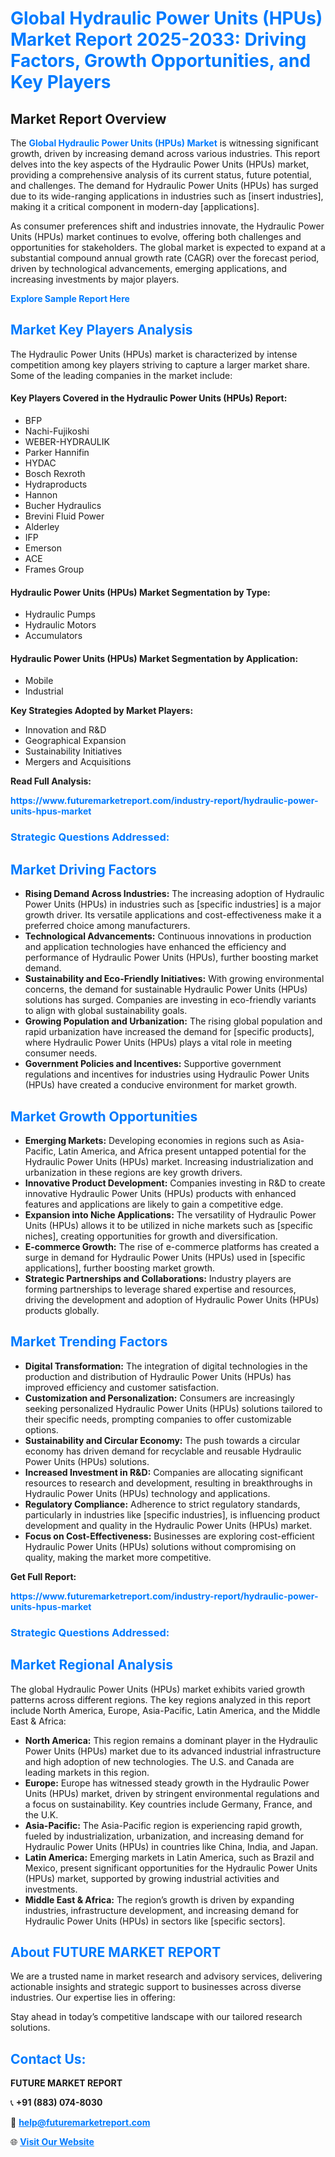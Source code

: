 <h1 style="color: #007BFF;">Global Hydraulic Power Units (HPUs) Market Report 2025-2033: Driving Factors, Growth Opportunities, and Key Players</h1>

<section id="overview">
<h2>Market Report Overview</h2>
<p>The <a href="https://www.futuremarketreport.com/industry-report/hydraulic-power-units-hpus-market" style="color: #007BFF; text-decoration: none;"><strong>Global Hydraulic Power Units (HPUs) Market</strong></a> is witnessing significant growth, driven by increasing demand across various industries. This report delves into the key aspects of the Hydraulic Power Units (HPUs) market, providing a comprehensive analysis of its current status, future potential, and challenges. The demand for Hydraulic Power Units (HPUs) has surged due to its wide-ranging applications in industries such as [insert industries], making it a critical component in modern-day [applications].</p>
<p>As consumer preferences shift and industries innovate, the Hydraulic Power Units (HPUs) market continues to evolve, offering both challenges and opportunities for stakeholders. The global market is expected to expand at a substantial compound annual growth rate (CAGR) over the forecast period, driven by technological advancements, emerging applications, and increasing investments by major players.</p>
</section>

<section id="overview">
<p><a href="https://www.futuremarketreport.com/request-sample/reportId=92194" style="color: #007BFF; text-decoration: none;"><strong>Explore Sample Report Here</strong></a></p>
</section>

<section id="key-players">
<h2 style="color: #007BFF;">Market Key Players Analysis</h2>
<p>The Hydraulic Power Units (HPUs) market is characterized by intense competition among key players striving to capture a larger market share. Some of the leading companies in the market include:</p>
<h4>Key Players Covered in the Hydraulic Power Units (HPUs) Report:</h4>
<ul><li>BFP</li><li>Nachi-Fujikoshi</li><li>WEBER-HYDRAULIK</li><li>Parker Hannifin</li><li>HYDAC</li><li>Bosch Rexroth</li><li>Hydraproducts</li><li>Hannon</li><li>Bucher Hydraulics</li><li>Brevini Fluid Power</li><li>Alderley</li><li>IFP</li><li>Emerson</li><li>ACE</li><li>Frames Group</li></ul>
<h4>Hydraulic Power Units (HPUs) Market Segmentation by Type:</h4>
<ul><li>Hydraulic Pumps</li><li>Hydraulic Motors</li><li>Accumulators</li></ul>

<h4>Hydraulic Power Units (HPUs) Market Segmentation by Application:</h4>
<ul><li>Mobile</li><li>Industrial</li></ul>
<p><strong>Key Strategies Adopted by Market Players:</strong></p>
<ul>
<li>Innovation and R&D</li>
<li>Geographical Expansion</li>
<li>Sustainability Initiatives</li>
<li>Mergers and Acquisitions</li>
</ul>
</section>

<section>
<p><strong>Read Full Analysis: </strong></p><a href="https://www.futuremarketreport.com/industry-report/hydraulic-power-units-hpus-market" style="color: #007BFF; text-decoration: none;"><strong>https://www.futuremarketreport.com/industry-report/hydraulic-power-units-hpus-market</strong></a>
<h3 style="color: #007BFF;">Strategic Questions Addressed:</h3>
</section>

<section id="driving-factors">
<h2 style="color: #007BFF;">Market Driving Factors</h2>
<ul>
<li><strong>Rising Demand Across Industries:</strong> The increasing adoption of Hydraulic Power Units (HPUs) in industries such as [specific industries] is a major growth driver. Its versatile applications and cost-effectiveness make it a preferred choice among manufacturers.</li>
<li><strong>Technological Advancements:</strong> Continuous innovations in production and application technologies have enhanced the efficiency and performance of Hydraulic Power Units (HPUs), further boosting market demand.</li>
<li><strong>Sustainability and Eco-Friendly Initiatives:</strong> With growing environmental concerns, the demand for sustainable Hydraulic Power Units (HPUs) solutions has surged. Companies are investing in eco-friendly variants to align with global sustainability goals.</li>
<li><strong>Growing Population and Urbanization:</strong> The rising global population and rapid urbanization have increased the demand for [specific products], where Hydraulic Power Units (HPUs) plays a vital role in meeting consumer needs.</li>
<li><strong>Government Policies and Incentives:</strong> Supportive government regulations and incentives for industries using Hydraulic Power Units (HPUs) have created a conducive environment for market growth.</li>
</ul>
</section>

<section id="growth-opportunities">
<h2 style="color: #007BFF;">Market Growth Opportunities</h2>
<ul>
<li><strong>Emerging Markets:</strong> Developing economies in regions such as Asia-Pacific, Latin America, and Africa present untapped potential for the Hydraulic Power Units (HPUs) market. Increasing industrialization and urbanization in these regions are key growth drivers.</li>
<li><strong>Innovative Product Development:</strong> Companies investing in R&D to create innovative Hydraulic Power Units (HPUs) products with enhanced features and applications are likely to gain a competitive edge.</li>
<li><strong>Expansion into Niche Applications:</strong> The versatility of Hydraulic Power Units (HPUs) allows it to be utilized in niche markets such as [specific niches], creating opportunities for growth and diversification.</li>
<li><strong>E-commerce Growth:</strong> The rise of e-commerce platforms has created a surge in demand for Hydraulic Power Units (HPUs) used in [specific applications], further boosting market growth.</li>
<li><strong>Strategic Partnerships and Collaborations:</strong> Industry players are forming partnerships to leverage shared expertise and resources, driving the development and adoption of Hydraulic Power Units (HPUs) products globally.</li>
</ul>
</section>

<section id="trending-factors">
<h2 style="color: #007BFF;">Market Trending Factors</h2>
<ul>
<li><strong>Digital Transformation:</strong> The integration of digital technologies in the production and distribution of Hydraulic Power Units (HPUs) has improved efficiency and customer satisfaction.</li>
<li><strong>Customization and Personalization:</strong> Consumers are increasingly seeking personalized Hydraulic Power Units (HPUs) solutions tailored to their specific needs, prompting companies to offer customizable options.</li>
<li><strong>Sustainability and Circular Economy:</strong> The push towards a circular economy has driven demand for recyclable and reusable Hydraulic Power Units (HPUs) solutions.</li>
<li><strong>Increased Investment in R&D:</strong> Companies are allocating significant resources to research and development, resulting in breakthroughs in Hydraulic Power Units (HPUs) technology and applications.</li>
<li><strong>Regulatory Compliance:</strong> Adherence to strict regulatory standards, particularly in industries like [specific industries], is influencing product development and quality in the Hydraulic Power Units (HPUs) market.</li>
<li><strong>Focus on Cost-Effectiveness:</strong> Businesses are exploring cost-efficient Hydraulic Power Units (HPUs) solutions without compromising on quality, making the market more competitive.</li>
</ul>
</section>

<section>
<p><strong>Get Full Report: </strong></p><a href="https://www.futuremarketreport.com/industry-report/hydraulic-power-units-hpus-market" style="color: #007BFF; text-decoration: none;"><strong>https://www.futuremarketreport.com/industry-report/hydraulic-power-units-hpus-market</strong></a>
<h3 style="color: #007BFF;">Strategic Questions Addressed:</h3>
</section>


<section id="regional-analysis">
<h2 style="color: #007BFF;">Market Regional Analysis</h2>
<p>The global Hydraulic Power Units (HPUs) market exhibits varied growth patterns across different regions. The key regions analyzed in this report include North America, Europe, Asia-Pacific, Latin America, and the Middle East & Africa:</p>
<ul>
<li><strong>North America:</strong> This region remains a dominant player in the Hydraulic Power Units (HPUs) market due to its advanced industrial infrastructure and high adoption of new technologies. The U.S. and Canada are leading markets in this region.</li>
<li><strong>Europe:</strong> Europe has witnessed steady growth in the Hydraulic Power Units (HPUs) market, driven by stringent environmental regulations and a focus on sustainability. Key countries include Germany, France, and the U.K.</li>
<li><strong>Asia-Pacific:</strong> The Asia-Pacific region is experiencing rapid growth, fueled by industrialization, urbanization, and increasing demand for Hydraulic Power Units (HPUs) in countries like China, India, and Japan.</li>
<li><strong>Latin America:</strong> Emerging markets in Latin America, such as Brazil and Mexico, present significant opportunities for the Hydraulic Power Units (HPUs) market, supported by growing industrial activities and investments.</li>
<li><strong>Middle East & Africa:</strong> The region’s growth is driven by expanding industries, infrastructure development, and increasing demand for Hydraulic Power Units (HPUs) in sectors like [specific sectors].</li>
</ul>
</section>

<footer>
<h2 style="color: #007BFF;">About FUTURE MARKET REPORT</h2>
<p>We are a trusted name in market research and advisory services, delivering actionable insights and strategic support to businesses across diverse industries. Our expertise lies in offering:</p>

<p>Stay ahead in today’s competitive landscape with our tailored research solutions.</p>

<h2 style="color: #007BFF;">Contact Us:</h2>
<p><strong>FUTURE MARKET REPORT</strong></p>
<p>📞 <strong>+91 (883) 074-8030</strong></p>
<p>📧 <strong><a href="mailto:help@futuremarketreport.com" style="color: #007BFF;">help@futuremarketreport.com</a></strong></p>
<p>🌐 <strong><a href="https://www.futuremarketreport.com/" style="color: #007BFF;">Visit Our Website</a></strong></p>
</footer>